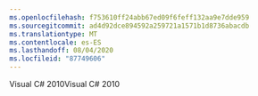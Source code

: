 ```yaml
---
ms.openlocfilehash: f753610ff24abb67ed09f6feff132aa9e7dde959
ms.sourcegitcommit: ad4d92dce894592a259721a1571b1d8736abacdb
ms.translationtype: MT
ms.contentlocale: es-ES
ms.lasthandoff: 08/04/2020
ms.locfileid: "87749606"
---
```

<span data-ttu-id="41cff-101">Visual C\# 2010</span><span class="sxs-lookup"><span data-stu-id="41cff-101">Visual C\# 2010</span></span>
